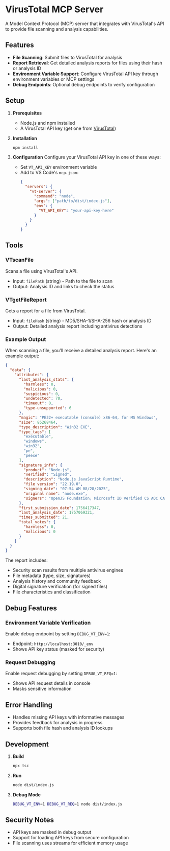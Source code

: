 # VirusTotal MCP Server

A Model Context Protocol (MCP) server that integrates with VirusTotal's API to provide file scanning and analysis capabilities.

## Features

- **File Scanning**: Submit files to VirusTotal for analysis
- **Report Retrieval**: Get detailed analysis reports for files using their hash or analysis ID
- **Environment Variable Support**: Configure VirusTotal API key through environment variables or MCP settings
- **Debug Endpoints**: Optional debug endpoints to verify configuration

## Setup

1. **Prerequisites**
   - Node.js and npm installed
   - A VirusTotal API key (get one from [VirusTotal](https://www.virustotal.com/))

2. **Installation**
   ```bash
   npm install
   ```

3. **Configuration**
   Configure your VirusTotal API key in one of these ways:
   - Set `VT_API_KEY` environment variable
   - Add to VS Code's `mcp.json`:
     ```json
     {
       "servers": {
         "vt-server": {
           "command": "node",
           "args": ["path/to/dist/index.js"],
           "env": {
             "VT_API_KEY": "your-api-key-here"
           }
         }
       }
     }
     ```

## Tools

### VTscanFile
Scans a file using VirusTotal's API.
- Input: `filePath` (string) - Path to the file to scan
- Output: Analysis ID and links to check the status

### VTgetFileReport
Gets a report for a file from VirusTotal.
- Input: `fileHash` (string) - MD5/SHA-1/SHA-256 hash or analysis ID
- Output: Detailed analysis report including antivirus detections

### Example Output

When scanning a file, you'll receive a detailed analysis report. Here's an example output:

```json
{
  "data": {
    "attributes": {
      "last_analysis_stats": {
        "harmless": 0,
        "malicious": 0,
        "suspicious": 0,
        "undetected": 70,
        "timeout": 0,
        "type-unsupported": 6
      },
      "magic": "PE32+ executable (console) x86-64, for MS Windows",
      "size": 85268464,
      "type_description": "Win32 EXE",
      "type_tags": [
        "executable",
        "windows",
        "win32",
        "pe",
        "peexe"
      ],
      "signature_info": {
        "product": "Node.js",
        "verified": "Signed",
        "description": "Node.js JavaScript Runtime",
        "file version": "22.19.0",
        "signing date": "07:54 AM 08/28/2025",
        "original name": "node.exe",
        "signers": "OpenJS Foundation; Microsoft ID Verified CS AOC CA 01"
      },
      "first_submission_date": 1756417347,
      "last_analysis_date": 1757069321,
      "times_submitted": 21,
      "total_votes": {
        "harmless": 0,
        "malicious": 0
      }
    }
  }
}
```

The report includes:
- Security scan results from multiple antivirus engines
- File metadata (type, size, signatures)
- Analysis history and community feedback
- Digital signature verification (for signed files)
- File characteristics and classification

## Debug Features

### Environment Variable Verification
Enable debug endpoint by setting `DEBUG_VT_ENV=1`:
- Endpoint: `http://localhost:3010/_env`
- Shows API key status (masked for security)

### Request Debugging
Enable request debugging by setting `DEBUG_VT_REQ=1`:
- Shows API request details in console
- Masks sensitive information

## Error Handling

- Handles missing API keys with informative messages
- Provides feedback for analysis in progress
- Supports both file hash and analysis ID lookups

## Development

1. **Build**
   ```bash
   npx tsc
   ```

2. **Run**
   ```bash
   node dist/index.js
   ```

3. **Debug Mode**
   ```bash
   DEBUG_VT_ENV=1 DEBUG_VT_REQ=1 node dist/index.js
   ```

## Security Notes

- API keys are masked in debug output
- Support for loading API keys from secure configuration
- File scanning uses streams for efficient memory usage
